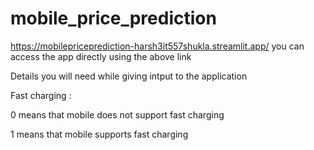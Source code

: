 # mobile_price_prediction
https://mobilepriceprediction-harsh3it557shukla.streamlit.app/
you can access the app directly using the above link

Details you will need while giving intput to the application

Fast charging :

0 means that mobile does not support fast charging

1 means that mobile supports fast charging
